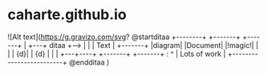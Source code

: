 # caharte.github.io


![Alt text](https://g.gravizo.com/svg?
  @startditaa
+--------+   +-------+    +-------+
|        +---+ ditaa +--> |       |
|  Text  |   +-------+    |diagram|
|Document|   |!magic!|    |       |
|     {d}|   |   {d} |    |       |
+---+----+   +-------+    +-------+
	:                         ^
	|       Lots of work      |
	+-------------------------+
@endditaa
)

